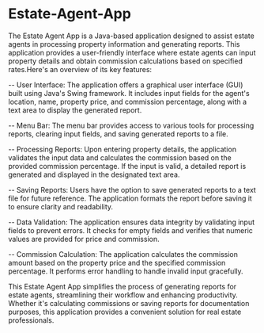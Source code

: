 # Estate-Agent-App
The Estate Agent App is a Java-based application designed to assist estate agents in processing property information and generating reports. This application provides a user-friendly interface where estate agents can input property details and obtain commission calculations based on specified rates.Here's an overview of its key features:

-- User Interface: The application offers a graphical user interface (GUI) built using Java's Swing framework. It includes input fields for the agent's location, name, property price, and commission percentage, along with a text area to display the generated report.

-- Menu Bar: The menu bar provides access to various tools for processing reports, clearing input fields, and saving generated reports to a file.

-- Processing Reports: Upon entering property details, the application validates the input data and calculates the commission based on the provided commission percentage. If the input is valid, a detailed report is generated and displayed in the designated text area.

-- Saving Reports: Users have the option to save generated reports to a text file for future reference. The application formats the report before saving it to ensure clarity and readability.

-- Data Validation: The application ensures data integrity by validating input fields to prevent errors. It checks for empty fields and verifies that numeric values are provided for price and commission.

-- Commission Calculation: The application calculates the commission amount based on the property price and the specified commission percentage. It performs error handling to handle invalid input gracefully.

This Estate Agent App simplifies the process of generating reports for estate agents, streamlining their workflow and enhancing productivity. Whether it's calculating commissions or saving reports for documentation purposes, this application provides a convenient solution for real estate professionals.
